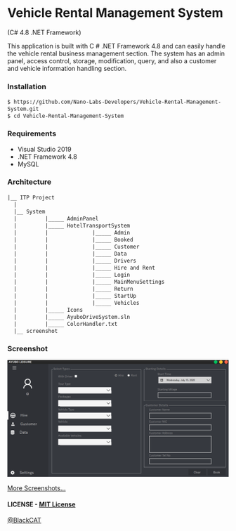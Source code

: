 # Vehicle Rental Management System
(C# 4.8 .NET Framework)

This application is built with C # .NET Framework 4.8 and can easily handle the vehicle rental business management section. The system has an admin panel, access control, storage, modification, query, and also a customer and vehicle information handling section.

### Installation
``` 
$ https://github.com/Nano-Labs-Developers/Vehicle-Rental-Management-System.git
$ cd Vehicle-Rental-Management-System
```

### Requirements
- Visual Studio 2019
- .NET Framework 4.8
- MySQL

### Architecture
```
|__ ITP Project
  |
  |__ System
  |         |_____ AdminPanel
  |         |_____ HotelTransportSystem
  |         |              |_____ Admin
  |         |              |_____ Booked
  |         |              |_____ Customer  
  |         |              |_____ Data
  |         |              |_____ Drivers
  |         |              |_____ Hire and Rent
  |         |              |_____ Login
  |         |              |_____ MainMenuSettings
  |         |              |_____ Return
  |         |              |_____ StartUp
  |         |              |_____ Vehicles
  |         |_____ Icons
  |         |_____ AyuboDriveSystem.sln
  |         |_____ ColorHandler.txt
  |__ screenshot
```

### Screenshot
![image](https://github.com/Nano-Labs-Developers/Vehicle-Rental-Management-System/blob/main/screenshot/MainMenu.PNG)

[More Screenshots...](https://github.com/Nano-Labs-Developers/Vehicle-Rental-Management-System/blob/main/screenshot/README.md)

#### LICENSE - [MIT License](https://github.com/Nano-Labs-Developers/Vehicle-Rental-Management-System/blob/main/LICENSE)

[@BlackCAT](https://blackcat404.tk/)
